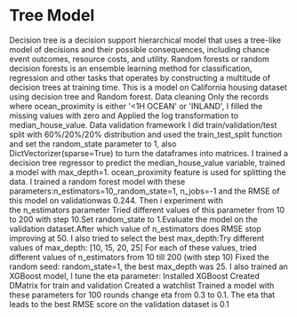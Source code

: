 # Tree Model
Decision tree is a decision support hierarchical model that uses a tree-like model of decisions and their possible consequences, including chance event outcomes, resource costs, and utility.
Random forests or random decision forests is an ensemble learning method for classification, regression and other tasks that operates by constructing a multitude of decision trees at training time.
This is a model on California housing dataset using decision tree and Random forest. 
Data cleaning 
Only the records where ocean_proximity is either '<1H OCEAN' or 'INLAND', I filled the missing values with zero and Applied the log transformation to median_house_value.
Data validation framework
I did train/validation/test split with 60%/20%/20% distribution and used the train_test_split function and set the random_state parameter to 1, also DictVectorizer(sparse=True) to turn the dataframes into matrices. I trained a decision tree regressor to predict the median_house_value variable, trained  a model with max_depth=1. ocean_proximity feature is used for splitting the data. 
I trained a random forest model with these parameters:n_estimators=10,,random_state=1,
n_jobs=-1 and the RMSE of this model on validationwas 0.244. Then i experiment with the n_estimators parameter Tried different values of this parameter from 10 to 200 with step 10.Set random_state to 1.Evaluate the model on the validation dataset.After which value of n_estimators does RMSE stop improving at 50. I also tried to  select the best max_depth:Try different values of max_depth: [10, 15, 20, 25]
For each of these values, tried different values of n_estimators from 10 till 200 (with step 10)
Fixed the random seed: random_state=1, the best max_depth was 25.
 I also trained an XGBoost model,  I tune the eta parameter:
Installed XGBoost
Created DMatrix for train and validation
Created a watchlist
Trained a model with these parameters for 100 rounds change eta from 0.3 to 0.1.
The eta that leads to the best RMSE score on the validation dataset is 0.1

